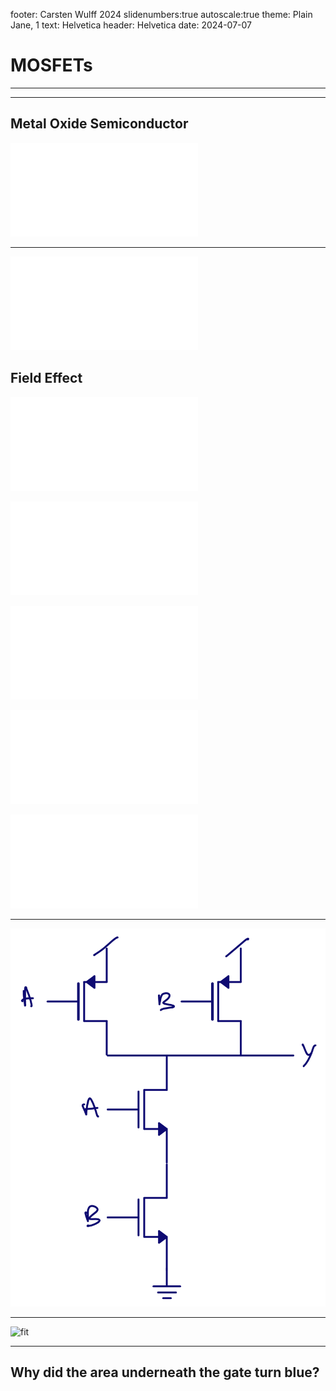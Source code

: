 footer: Carsten Wulff 2024
slidenumbers:true
autoscale:true
theme: Plain Jane, 1
text:  Helvetica
header:  Helvetica
date: 2024-07-07


<!--pan_skip: -->

# MOSFETs

<!--pan_title: MOSFETs -->

---

<!--pan_doc: 

I'm stunned if you've never heared the word "transistor". I think most people have heard the word. What I find funny is that almost nobody understand in full detail how transistors work.

Through my 30 year venture into the world of electronics I've met  "analog designers", or people 
that should understand exactly how transistors work. I used to hire analog designers, and I've interviewed hundred plus "analog designers" 
in my 8 years as manager and I've met hundreds of students of analog design. I would go as far as to say none of them know everything
about transistors, including myself.

Most of the people I've met have a good brain, so that is not the reason they don't understand. Transistors are incredibly complicated! 
I say this, because if at some point in this document, **you** don't understand, then don't worry, you are not alone.

In this document I'm focusing on Metal Oxide Semiconductor Field Effect Transistors (MOSFETs), and ignore all other transistors.

-->


---

## Metal Oxide Semiconductor

<!--pan_doc: 

The first part of the MOSFET name illustrates the 3 dimensional composition of the transistor. Take a semiconductor (Silicon), grow 
some oxide (Silicon Oxide, SiO2), and place a metal, or conductive, gate on top of the oxide.
With those three components we can build our transistor. 

Something like the cartoon below where only the Metal (gate) of the MOS name is shown. 

The oxide and the silicon bulk is not visible, 
but you can imagine them to be underneath the gate, with a thin oxide (a few nano meters thick) 
and the silicon the transparent part of the picture. 

The length (L), and width (W) of the MOS is annotated in blue. 

-->

![inline 100%](../media/3dcross.pdf)

---

<!--pan_doc:

MOSFETs come in two main types. There is NMOS, and PMOS. The symbols are as shown below. 
The NMOS is MN1 and PMOS is MP1. 

-->

![inline](../media/fig_nmospmos.pdf)  

<!--pan_doc:

The MOS part of the name can be seen in MN1, where $V_{G}$ is the gate connected to a vertical line (metal), a space (oxide), 
and another vertical line (the silicon substrate or silicon bulk). 

On the sides of the gate we have two connections, a drain $V_{D}$ and a source $V_{S}$. 

If we have a sufficient voltage between gate and source $V_{GS}$, then the transistor will conduct from drain to source. 
If the voltage is too low, then there will not be much current. 

The "source" name is because that's where the charge carrier (electrons) come from, they come from the source, and flow towards the drain.
As you may remember, the "current", as we've defined it, flows opposite of the electron current, from drain to source. 

The PMOS works in a similar manner, however, the PMOS is made of a different type of silicon, where the 
dominant charge carrier is holes in the valence band. As a result, the gate-source voltage needs to be negative for the 
PMOS to conduct. 

In a PMOS the holes come from the source, and flow to the drain. Since holes are positive charge carriers, the current
flows from source to drain.

In most MOSFETs there is no physical difference between source and drain. If you flip
the transistor it would work almost exactly the same. 

-->

## Field Effect 

<!--pan_doc:
Imagine that the bulk (the empty space underneath the gate), and the source is connected to 0 V. 
Assume that the gate is 0 V. 

In the  source and drain parts of the transistor there is an abundance of **free** electrons that can move around, exactly like in a metal conductor, however, underneath the gate there are almost 
no **free** electrons. 

There are electrons underneath the gate though, trillions upon trillions of electrons, but they are stuck in co-valent bonds
between the Silicon atoms, and around the nucleus of the Silicon atoms. These electrons are what we call bound electrons, they cannot move, or more precisely, they cannot contribute to current (because they do move, all the time, but mostly around the atoms). 

Imagine that your eyes could see the free electrons as a blue fluorescent color. What you would see is a bright blue drain, and bright blue source, but no color underneath the gate.

-->

![inline](../media/mosfet_off.pdf)

<!--pan_doc:

As you increase the gate voltage, the color underneath the gate would change. First, you would think there might be some blue color, but it would be barely noticeable. 

-->

![inline](../media/mosfet_subthreshold.pdf)

<!--pan_doc:


At a certain voltage, suddenly, there would be a thin blue sheet underneath the gate. You'd have to
zoom in to see it, in reality it's a ultra thin, 2 dimensional electron sheet.

As you continue to increase the gate voltage the blue color would become a little brighter, but not much.

-->

![inline](../media/mosfet_strong_inversion.pdf)

<!--pan_doc:


This thin blue sheet extend from source to drain, and create a conductive channel where the electrons can move from source to drain (or drain to source), exactly like a resistor. The conductance of the sheet is the same as the brightness, higher gate source voltage, more bright blue, higher conductance, less resistance.

Assume you raise the drain voltage. The electrons would move from source to drain proportional to the voltage. 
How many electrons could  move would depend on the gate voltage. 

If the gate voltage was low, then there is low density of electrons in the sheet, and low current. 

If the gate voltage is high, then the electron density in the sheet is high, and there can be a high current, although, the electrons do 
have a maximum speed, so at some point the current does not change as fast with the gate voltage.

At a certain drain voltage you would see the blue color disappear close to the drain and there would be a gap 
in the sheet. 

-->

![inline](../media/mosfet_strong_inversion_and_saturation.pdf)

<!--pan_doc:


That could make you think the current would stop, but it turns out, that the electrons close to drain get swept across 
the gap because the electric field is so high from the edge of the sheet to the drain.

As you continue to increase the drain voltage, the gap increases, but the current does not really increase that much. It's this exact feature that 
make transistor so attractive in analog circuits. I can create a current from drain to source that does not depend much on the drain to source voltage! That's why we 
sometimes imagine transistors as a "trans-conductance". The conductance between drain and source depends on the voltage somewhere else, the gate-source voltage.

And now you may think you understand how the transistor works. By changing the gate voltage, we can change the electron current from source to drain. 
We can turn on, and off, currents, creating a 0 and 1 state. 

For example, if I take a PMOS and connect the source to a high voltage, the drain to an output, and an NMOS with the source to ground and the drain to the output, and connect the gates together, I would have the simplest logic gate, an inverter, as shown below. 

If the input $V_{in}$ is a high voltage, then the output $V_{out}$ is a low voltage, because the NMOS is on. If the input $V_{in}$ is a low voltage, then the output $V_{out}$ is a high voltage, because the PMOS is on. 

-->

![inline](../media/fig_inv.pdf)  

---

<!--pan_doc:

I can now build more complex "logic gates". The one below is a Not-AND gate (NAND). If both inputs (A and B) are high, then the output is low (both NMOS are on). Otherwise, the output is high. 

I find it amazing that all digital computers in existence can be constructed from the NAND gate. In principle, it's the only logic gate you need. If you actually did construct computers from NANDs only, they would be costly, and 
consume lots of power. There are smarter ways to use the transistors. 

-->

![inline](../media/nand_tr.png)  

<!--pan_doc:

You may be too young to have seen the Matrix, but now is the time to decide between the [red pill and the blue pill](https://en.m.wikipedia.org/wiki/Red_pill_and_blue_pill).

The red will start your journey to discover the reality behind the transistor, the blue pill will return you to your normal life, and you can continue to think that you now understand how 
transistors work. 

-->
---

![fit](https://upload.wikimedia.org/wikipedia/commons/thumb/5/52/Red_and_blue_pill.jpg/1024px-Red_and_blue_pill.jpg) 

<!--pan_doc:

Because:

- Why did the area underneath the gate turn blue? 
- Why is it only a thin sheet that turns blue?
- Where did the electrons for the sheet come from?
- Why did the blue color change suddenly? 
- How does the brightness of the blue change with gate-source voltage?
- How can the electrons stay in that sheet when we connect the bulk to 0 V?
- Why is there not a current from the bulk (0 V) to drain?
- Why does not the electrons jump from source to drain? It's a gap, the same as from the sheet to drain?


And did you realize I never in this chapter explained how the field effect worked?

Someday, I'll write the details. I just need to figure out how I'm going to write it first. 

-->

---

## Why did the area underneath the gate turn blue?

<!--pan_doc:


If you have not read the chapter on diodes, or the refresh chapter, then you should read those first.

The state of the electron is determined by the wave function. The time evolution of the wave functions is determined by the Schrodinger equation. In the general form

$$ i\hbar\frac{d}{dt}\Psi(r,t) = \widehat{H} \Psi(r,t) $$

The Hamiltonian ($H$) is an "energy matrix" operator and may contain terms both for the momentum and Columb force (electric field) experienced by the system.

But what does the Schrodinger equation tell us? Well, the equation above does not tell me much, it can't be "solved", or rather, it does not have a single solution. It's more a framework for how the wave function, and the Hamiltonian, describes the quantum states of a system. 

The Schrodinger equation describes the time evolution of the bound electrons shared between the Silicon atoms, and the fact that applying a electric field to silicon can free co-valent bonds. 

As the gate voltage increases the Schrodinger equation tells us that the wave function for the free electrons will form 
a 2d sheet underneath the gate. 

I would really recommend that you have a look at Mark Lundstrom's lecture series on [Essentials of MOSFETs](https://www.youtube.com/watch?v=5eG6CvcEHJ8&list=PLtkeUZItwHK6F4a4OpCOaKXKmYBKGWcHi)

-->






